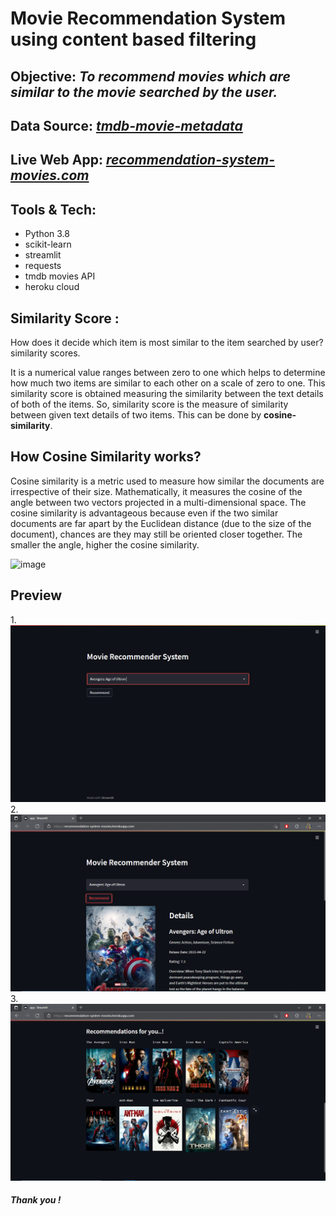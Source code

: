 # Movie Recommendation System using content based filtering

## Objective: _To recommend movies which are similar to the movie searched by the user._

## Data Source: _[tmdb-movie-metadata](https://www.kaggle.com/tmdb/tmdb-movie-metadata)_

## Live Web App: _[recommendation-system-movies.com](https://recommendation-system-movies.herokuapp.com/)_

## Tools & Tech:
- Python 3.8
- scikit-learn
- streamlit
- requests
- tmdb movies API
- heroku cloud
## Similarity Score : 

How does it decide which item is most similar to the item searched by user? similarity scores.

It is a numerical value ranges between zero to one which helps to determine how much two items are similar to each other on a scale of zero to one. This similarity score is obtained measuring the similarity between the text details of both of the items. So, similarity score is the measure of similarity between given text details of two items. This can be done by <b>cosine-similarity</b>.

## How Cosine Similarity works?
Cosine similarity is a metric used to measure how similar the documents are irrespective of their size. Mathematically, it measures the cosine of the angle between two vectors projected in a multi-dimensional space. The cosine similarity is advantageous because even if the two similar documents are far apart by the Euclidean distance (due to the size of the document), chances are they may still be oriented closer together. The smaller the angle, higher the cosine similarity.

![image](https://user-images.githubusercontent.com/36665975/70401457-a7530680-1a55-11ea-9158-97d4e8515ca4.png)
<br>
## Preview
1.<br>
![Home](https://github.com/ashok49473/movie-recommendation-system/blob/main/hhome.png)
<br>
2.<br>
![first](https://github.com/ashok49473/movie-recommendation-system/blob/main/first.png)
<br>
3.<br>
![second](https://github.com/ashok49473/movie-recommendation-system/blob/main/sec.png)
<br>
##### Thank you !

